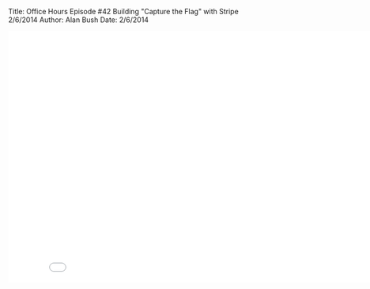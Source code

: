 Title: Office Hours Episode #42 Building "Capture the Flag" with Stripe 2/6/2014
Author: Alan Bush
Date: 2/6/2014

<div class="video-container"><iframe width="854" height="510" src="//www.youtube.com/embed/vE756a2Bw4Y" frameborder="0" allowfullscreen></iframe></div>
